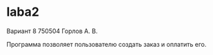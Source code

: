 # laba2
Вариант 8
750504 
Горлов А. В. 

Программа позволяет пользователю создать заказ и оплатить его. 
